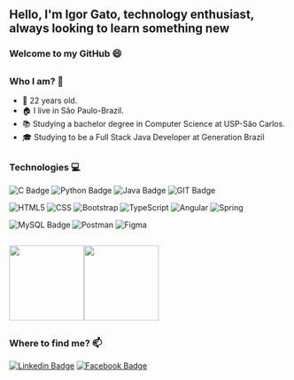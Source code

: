 
## Hello, I'm Igor Gato, technology enthusiast, always looking to learn something new

### Welcome to my GitHub 😄
##
### Who I am? 🤔

- 👾 22 years old.
- 🏠 I live in São Paulo-Brazil.
- 📚 Studying a bachelor degree in Computer Science at USP-São Carlos.
- 🎓 Studying to be a Full Stack Java Developer at Generation Brazil

##
### Technologies 💻

![C Badge](https://img.shields.io/badge/C-00599C?style=for-the-badge&logo=c&logoColor=white)
![Python Badge](https://img.shields.io/badge/Python-14354C?style=for-the-badge&logo=python&logoColor=white)
![Java Badge](https://img.shields.io/badge/Java-ED8B00?style=for-the-badge&logo=java&logoColor=white)
![GIT Badge](https://img.shields.io/badge/git-F05032?style=for-the-badge&logo={ICON}&logoColor=white)

![HTML5](https://img.shields.io/badge/Html5-E34F26?style=for-the-badge&logo=html5&logoColor=white)
![CSS](https://img.shields.io/badge/Css-1572B6?style=for-the-badge&logo=css&logoColor=white)
![Bootstrap](https://img.shields.io/badge/Bootstrap-563D7C?style=for-the-badge&logo=bootstrap&logoColor=white)
![TypeScript](https://img.shields.io/badge/TypeScript-007ACC?style=for-the-badge&logo=typescript&logoColor=white)
![Angular](https://img.shields.io/badge/Angular-DD0031?style=for-the-badge&logo=angular&logoColor=white)
![Spring](https://img.shields.io/badge/Spring-6DB33F?style=for-the-badge&logo=spring&logoColor=white)


![MySQL Badge](https://img.shields.io/badge/MySQL-00000F?style=for-the-badge&logo=mysql&logoColor=white)
![Postman](https://img.shields.io/badge/Postman-FF6C37?style=for-the-badge&logo=postman&logoColor=white)
![Figma](https://img.shields.io/badge/Figma-F24E1E?style=for-the-badge&logo=figma&logoColor=white)



##
<a href="https://github.com/IgorGato?tab=repositories"><img height="135px" src="https://github-readme-stats.vercel.app/api?username=igorgato&hide_title=true&hide_border=true&show_icons=true&include_all_commits=true&count_private=true&line_height=21&text_color=000&icon_color=000&bg_color=0,ea6161,ffc64d,fffc4d,52fa5a&theme=graywhite" /><!-- wi*quL3fcV --><img height="135px" src="https://github-readme-stats.vercel.app/api/top-langs/?username=igorgato&hide_title=false&hide_border=true&layout=compact&langs_count=7,Redventures-Movie-Quotes&text_color=000&icon_color=fff&bg_color=0,52fa5a,4dfcff,c64dff&theme=graywhite" /></a>

##
### Where to find me? 📫

[![Linkedin Badge](https://img.shields.io/badge/linkedin-%230077B5.svg?&style=for-the-badge&logo=linkedin&logoColor=white)](https://www.linkedin.com/in/igor-g-0a6140135//)
[![Facebook Badge](https://img.shields.io/badge/Facebook-1877F2?style=for-the-badge&logo=facebook&logoColor=white)](https://www.facebook.com/Igor.MateusQG//)

